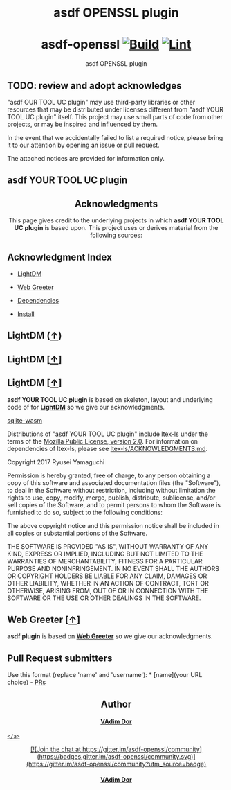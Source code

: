 <h1 align="center">asdf OPENSSL plugin</h1>

    
<div align="center">

# asdf-openssl [![Build](https://github.com/VadimDor/asdf-openssl/actions/workflows/build.yml/badge.svg)](https://github.com/VAdimDor/asdf-openssl/actions/workflows/build.yml) [![Lint](https://github.com/VadimDor/asdf-openssl/actions/workflows/lint.yml/badge.svg)](https://github.com/VadimDor/asdf-openssl/actions/workflows/lint.yml)

</div>

<p align="center">asdf OPENSSL plugin</p>


## TODO: review and adopt acknowledges 


"asdf OUR TOOL UC plugin" may use third-party libraries or other resources that may be distributed under licenses different from "asdf YOUR TOOL UC plugin"  itself. This project may use small parts of code from other projects, or may be inspired and influenced by them.

In the event that we accidentally failed to list a required notice, please bring it to our attention by opening an issue or pull request.

The attached notices are provided for information only.

## asdf YOUR TOOL UC plugin

<h2 align="center">Acknowledgments</h2>

<p align= "center">This page gives credit to the underlying projects in which <b>asdf YOUR TOOL UC plugin</b> is based upon. This project uses or derives material from the following sources:</p>

## Acknowledgment Index

- [LightDM][lightdm-hook]
- [Web Greeter][web-greeter-hook]

- [Dependencies](#lightdm-hook)
- [Install](#web-greeter-hook)

## LightDM ([↑][index])
## LightDM [[↑](index)]
## LightDM [[↑][index]]

**asdf YOUR TOOL UC plugin** is based on skeleton, layout and  underlying code of for **[LightDM][lightdm]** so we give our acknowledgments.

 [sqlite-wasm](https://github.com/mandel59/sqlite-wasm)

 Distributions of "asdf YOUR TOOL UC plugin" include [ltex-ls](https://github.com/valentjn/ltex-ls) under the terms of the [Mozilla Public License, version 2.0](https://github.com/valentjn/ltex-ls/blob/release/LICENSE.md). For information on dependencies of ltex-ls, please see [ltex-ls/ACKNOWLEDGMENTS.md](https://github.com/valentjn/ltex-ls/blob/release/ACKNOWLEDGMENTS.md).

Copyright 2017 Ryusei Yamaguchi

Permission is hereby granted, free of charge, to any person obtaining a copy of
this software and associated documentation files (the "Software"), to deal in
the Software without restriction, including without limitation the rights to
use, copy, modify, merge, publish, distribute, sublicense, and/or sell copies of
the Software, and to permit persons to whom the Software is furnished to do so,
subject to the following conditions:

The above copyright notice and this permission notice shall be included in all
copies or substantial portions of the Software.

THE SOFTWARE IS PROVIDED "AS IS", WITHOUT WARRANTY OF ANY KIND, EXPRESS OR
IMPLIED, INCLUDING BUT NOT LIMITED TO THE WARRANTIES OF MERCHANTABILITY, FITNESS
FOR A PARTICULAR PURPOSE AND NONINFRINGEMENT. IN NO EVENT SHALL THE AUTHORS OR
COPYRIGHT HOLDERS BE LIABLE FOR ANY CLAIM, DAMAGES OR OTHER LIABILITY, WHETHER
IN AN ACTION OF CONTRACT, TORT OR OTHERWISE, ARISING FROM, OUT OF OR IN
CONNECTION WITH THE SOFTWARE OR THE USE OR OTHER DEALINGS IN THE SOFTWARE.

## Web Greeter [[↑][index]]

**asdf <YOUR TOOL UC> plugin** is based on **[Web Greeter][web-greeter]** so we give our acknowledgments.


## Pull Request submitters
 Use this format (replace 'name' and 'username'): * [name](your URL choice) - [PRs](https://github.com/VadimDor/asdf-openssl/pulls?q=is%3Apr+author%3Ausername)

<h2 align="center">Author</h2>
    <a href="https://github.com/VadimDor">
      <h4 align="center">VAdim Dor</h4>

    </a>
<div align="center">
  [![Join the chat at https://gitter.im/asdf-openssl/community](https://badges.gitter.im/asdf-openssl/community.svg)](https://gitter.im/asdf-openssl/community?utm_source=badge)

</div>
<h4 align="center">VAdim Dor</h4>

[index]: https://github.com/VadimDor/asdf-openssl/blob/main/ACKNOWLEDGMENTS.md#acknowledgment-index
[lightdm-hook]: https://github.com/VadimDor/asdf-openssl/blob/main/ACKNOWLEDGMENTS.md#lightdm-
[web-greeter-hook]: https://github.com/VadimDor/asdf-openssl/blob/main/ACKNOWLEDGMENTS.md#web-greeter-

[lightdm]: https://github.com/canonical/lightdm
[web-greeter]: https://github.com/JezerM/web-greeter
